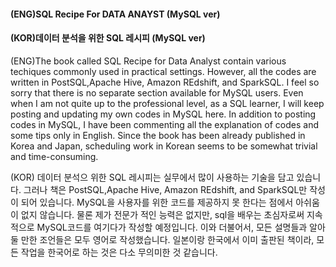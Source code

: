 #### (ENG)SQL Recipe For DATA ANAYST (MySQL ver)
#### (KOR)데이터 분석을 위한 SQL 레시피 (MySQL ver)

(ENG)The book called SQL Recipe for Data  Analyst contain various techiques commonly used in practical settings. However, all the 
     codes are written in PostSQL,Apache Hive, Amazon REdshift, and SparkSQL. I feel so sorry that there is no separate section available      for MySQL users. Even when I am not quite up to the professional level, as a SQL learner, I will keep posting and updating my own          codes in MySQL here. In addition to posting codes in MySQL, I have been commenting all the explanation of codes and some tips only in      English. Since the book has been already published in Korea and Japan, scheduling work  in Korean seems to be somewhat trivial and        time-consuming. 
 
 (KOR) 데이터 분석으 위한 SQL 레시피는  실무에서 많이 사용하는 기술을 담고 있습니다. 그러나 책은   PostSQL,Apache Hive, Amazon REdshift, and 
       SparkSQL만 작성이 되어 있습니다. MySQL을 사용자를 위한 코드를 제공하지 못 한다는 점에서 아쉬움이 없지 않습니다. 물론 제가 전문가 
       적인 능력은 없지만, sql을 배우는 초심자로써 지속적으로  MySQL코드를 여기다가 작성할 예정입니다. 이와 더불어서, 모든 설명들과 알아 둘 만한
       조언들은 모두 영어로 작성했습니다. 일본이랑 한국에서 이미 출판된 책이라, 모든 작업을 한국어로 하는 것은 다소 무의미한 것 같습니다. 
       
  

    
  
